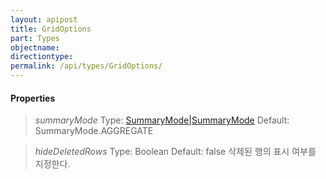 ```yaml
---
layout: apipost
title: GridOptions
part: Types
objectname: 
directiontype: 
permalink: /api/types/GridOptions/
---
```



> 

#### Properties

> *summaryMode*
> Type: [SummaryMode|SummaryMode](/api/types/)
> Default: SummaryMode.AGGREGATE

> *hideDeletedRows*
> Type: Boolean
> Default: false
> 삭제된 행의 표시 여부를 지정한다.


